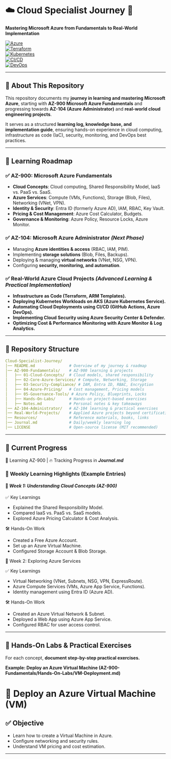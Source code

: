 # ☁️ **Cloud Specialist Journey** 🚀

**Mastering Microsoft Azure from Fundamentals to Real-World Implementation**  

[![Azure](https://img.shields.io/badge/Azure-0078D4?style=flat-square&logo=microsoftazure&logoColor=white)](https://azure.microsoft.com/)  
[![Terraform](https://img.shields.io/badge/Terraform-7B42BC?style=flat-square&logo=terraform&logoColor=white)](https://www.terraform.io/)  
[![Kubernetes](https://img.shields.io/badge/Kubernetes-326CE5?style=flat-square&logo=kubernetes&logoColor=white)](https://kubernetes.io/)  
[![CI/CD](https://img.shields.io/badge/GitHub%20Actions-2088FF?style=flat-square&logo=githubactions&logoColor=white)](https://github.com/features/actions)  
[![DevOps](https://img.shields.io/badge/DevOps-%23FCA121.svg?style=flat-square&logo=dev.to&logoColor=white)](https://azure.microsoft.com/en-us/solutions/devops/)  

---

## 📌 **About This Repository**

This repository documents my **journey in learning and mastering Microsoft Azure**, starting with **AZ-900 Microsoft Azure Fundamentals** and progressing towards **AZ-104 (Azure Administrator)** and **real-world cloud engineering projects**.  

It serves as a structured **learning log, knowledge base, and implementation guide**, ensuring hands-on experience in cloud computing, infrastructure as code (IaC), security, monitoring, and DevOps best practices.

---

## 📖 **Learning Roadmap**

### ✅ **AZ-900: Microsoft Azure Fundamentals**
- **Cloud Concepts**: Cloud computing, Shared Responsibility Model, IaaS vs. PaaS vs. SaaS.  
- **Azure Services**: Compute (VMs, Functions), Storage (Blob, Files), Networking (VNet, VPN).  
- **Identity & Security**: Entra ID (formerly Azure AD), IAM, RBAC, Key Vault.  
- **Pricing & Cost Management**: Azure Cost Calculator, Budgets.  
- **Governance & Monitoring**: Azure Policy, Resource Locks, Azure Monitor.  

### ✅ **AZ-104: Microsoft Azure Administrator** *(Next Phase)*  
- Managing **Azure identities & access** (RBAC, IAM, PIM).  
- Implementing **storage solutions** (Blob, Files, Backups).  
- Deploying & managing **virtual networks** (VNet, NSG, VPN).  
- Configuring **security, monitoring, and automation**.  

### ✅ **Real-World Azure Cloud Projects** *(Advanced Learning & Practical Implementation)*  
- **Infrastructure as Code (Terraform, ARM Templates).**  
- **Deploying Kubernetes Workloads on AKS (Azure Kubernetes Service).**  
- **Automating Cloud Deployments using CI/CD (GitHub Actions, Azure DevOps).**  
- **Implementing Cloud Security using Azure Security Center & Defender.**  
- **Optimizing Cost & Performance Monitoring with Azure Monitor & Log Analytics.**  

---

## 📂 **Repository Structure**

```yaml
Cloud-Specialist-Journey/
│── README.md               # Overview of my journey & roadmap  
│── AZ-900-Fundamentals/    # AZ-900 learning & projects  
│   ├── 01-Cloud-Concepts/  # Cloud models, shared responsibility  
│   ├── 02-Core-Azure-Services/ # Compute, Networking, Storage  
│   ├── 03-Security-Compliance/ # IAM, Entra ID, RBAC, Encryption  
│   ├── 04-Azure-Pricing/   # Cost management, Pricing models  
│   ├── 05-Governance-Tools/ # Azure Policy, Blueprints, Locks  
│   ├── Hands-On-Labs/      # Hands-on project-based exercises  
│   ├── Notes.md            # Personal notes & key takeaways  
│── AZ-104-Administrator/   # AZ-104 learning & practical exercises  
│── Real-World-Projects/    # Applied Azure projects beyond certification  
│── Resources/              # Reference materials, books, links  
│── Journal.md              # Daily/weekly learning log  
│── LICENSE                 # Open-source license (MIT recommended)  
```

---

## 🚀 **Current Progress**
📅 Learning AZ-900 | 🔥 Tracking Progress in ***Journal.md***

### 📖 **Weekly Learning Highlights (Example Entries)**

#### 📅 ***Week 1: Understanding Cloud Concepts (AZ-900)***

✅ Key Learnings

- Explained the Shared Responsibility Model.
- Compared IaaS vs. PaaS vs. SaaS models.
- Explored Azure Pricing Calculator & Cost Analysis.

🛠️ Hands-On Work

- Created a Free Azure Account.
- Set up an Azure Virtual Machine.
- Configured Storage Account & Blob Storage.

📅 Week 2: Exploring Azure Services

✅ Key Learnings

- Virtual Networking (VNet, Subnets, NSG, VPN, ExpressRoute).
- Azure Compute Services (VMs, Azure App Service, Functions).
- Identity management using Entra ID (Azure AD).

🛠️ Hands-On Work

- Created an Azure Virtual Network & Subnet.
- Deployed a Web App using Azure App Service.
- Configured RBAC for user access control.

---

## 🔬 **Hands-On Labs & Practical Exercises**
For each concept, **document step-by-step practical exercises.**

**Example: Deploy an Azure Virtual Machine (AZ-900-Fundamentals/Hands-On-Labs/VM-Deployment.md)**

# 🚀 Deploy an Azure Virtual Machine (VM)

## ✅ Objective
- Learn how to create a Virtual Machine in Azure.
- Configure networking and security rules.
- Understand VM pricing and cost estimation.




---

